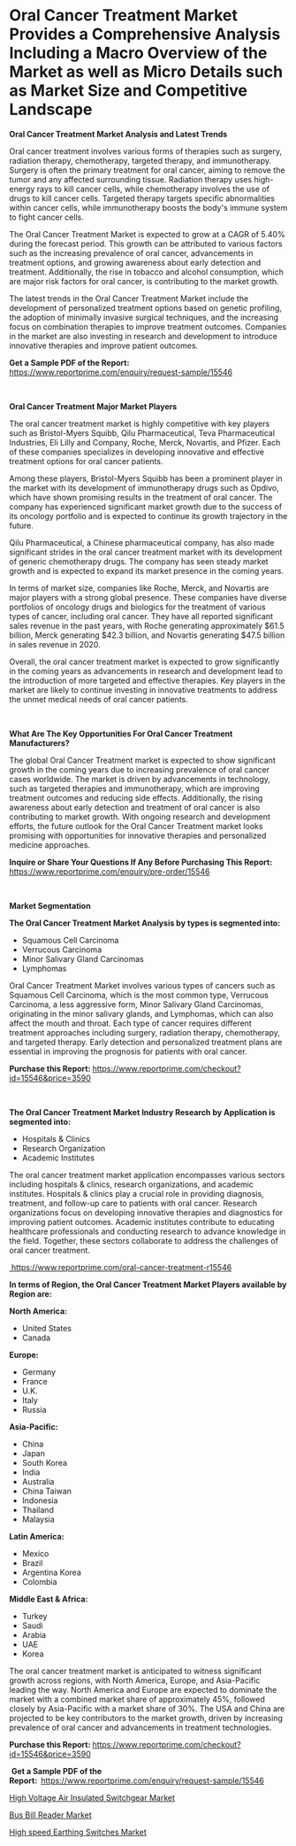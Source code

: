 <p><h1>Oral Cancer Treatment Market Provides a Comprehensive Analysis Including a Macro Overview of the Market as well as Micro Details such as Market Size and Competitive Landscape</h1></p><p><strong>Oral Cancer Treatment Market Analysis and Latest Trends</strong></p>
<p><p>Oral cancer treatment involves various forms of therapies such as surgery, radiation therapy, chemotherapy, targeted therapy, and immunotherapy. Surgery is often the primary treatment for oral cancer, aiming to remove the tumor and any affected surrounding tissue. Radiation therapy uses high-energy rays to kill cancer cells, while chemotherapy involves the use of drugs to kill cancer cells. Targeted therapy targets specific abnormalities within cancer cells, while immunotherapy boosts the body's immune system to fight cancer cells.</p><p>The Oral Cancer Treatment Market is expected to grow at a CAGR of 5.40% during the forecast period. This growth can be attributed to various factors such as the increasing prevalence of oral cancer, advancements in treatment options, and growing awareness about early detection and treatment. Additionally, the rise in tobacco and alcohol consumption, which are major risk factors for oral cancer, is contributing to the market growth.</p><p>The latest trends in the Oral Cancer Treatment Market include the development of personalized treatment options based on genetic profiling, the adoption of minimally invasive surgical techniques, and the increasing focus on combination therapies to improve treatment outcomes. Companies in the market are also investing in research and development to introduce innovative therapies and improve patient outcomes.</p></p>
<p><strong>Get a Sample PDF of the Report:&nbsp;</strong> <a href="https://www.reportprime.com/enquiry/request-sample/15546">https://www.reportprime.com/enquiry/request-sample/15546</a></p>
<p>&nbsp;</p>
<p><strong>Oral Cancer Treatment Major Market Players</strong></p>
<p><p>The oral cancer treatment market is highly competitive with key players such as Bristol-Myers Squibb, Qilu Pharmaceutical, Teva Pharmaceutical Industries, Eli Lilly and Company, Roche, Merck, Novartis, and Pfizer. Each of these companies specializes in developing innovative and effective treatment options for oral cancer patients.</p><p>Among these players, Bristol-Myers Squibb has been a prominent player in the market with its development of immunotherapy drugs such as Opdivo, which have shown promising results in the treatment of oral cancer. The company has experienced significant market growth due to the success of its oncology portfolio and is expected to continue its growth trajectory in the future.</p><p>Qilu Pharmaceutical, a Chinese pharmaceutical company, has also made significant strides in the oral cancer treatment market with its development of generic chemotherapy drugs. The company has seen steady market growth and is expected to expand its market presence in the coming years.</p><p>In terms of market size, companies like Roche, Merck, and Novartis are major players with a strong global presence. These companies have diverse portfolios of oncology drugs and biologics for the treatment of various types of cancer, including oral cancer. They have all reported significant sales revenue in the past years, with Roche generating approximately $61.5 billion, Merck generating $42.3 billion, and Novartis generating $47.5 billion in sales revenue in 2020.</p><p>Overall, the oral cancer treatment market is expected to grow significantly in the coming years as advancements in research and development lead to the introduction of more targeted and effective therapies. Key players in the market are likely to continue investing in innovative treatments to address the unmet medical needs of oral cancer patients.</p></p>
<p>&nbsp;</p>
<p><strong>What Are The Key Opportunities For Oral Cancer Treatment Manufacturers?</strong></p>
<p><p>The global Oral Cancer Treatment market is expected to show significant growth in the coming years due to increasing prevalence of oral cancer cases worldwide. The market is driven by advancements in technology, such as targeted therapies and immunotherapy, which are improving treatment outcomes and reducing side effects. Additionally, the rising awareness about early detection and treatment of oral cancer is also contributing to market growth. With ongoing research and development efforts, the future outlook for the Oral Cancer Treatment market looks promising with opportunities for innovative therapies and personalized medicine approaches.</p></p>
<p><strong>Inquire or Share Your Questions If Any Before Purchasing This Report:</strong> <a href="https://www.reportprime.com/enquiry/pre-order/15546">https://www.reportprime.com/enquiry/pre-order/15546</a></p>
<p>&nbsp;</p>
<p><strong>Market Segmentation</strong></p>
<p><strong>The Oral Cancer Treatment Market Analysis by types is segmented into:</strong></p>
<p><ul><li>Squamous Cell Carcinoma</li><li>Verrucous Carcinoma</li><li>Minor Salivary Gland Carcinomas</li><li>Lymphomas</li></ul></p>
<p><p>Oral Cancer Treatment Market involves various types of cancers such as Squamous Cell Carcinoma, which is the most common type, Verrucous Carcinoma, a less aggressive form, Minor Salivary Gland Carcinomas, originating in the minor salivary glands, and Lymphomas, which can also affect the mouth and throat. Each type of cancer requires different treatment approaches including surgery, radiation therapy, chemotherapy, and targeted therapy. Early detection and personalized treatment plans are essential in improving the prognosis for patients with oral cancer.</p></p>
<p><strong>Purchase this Report:&nbsp;</strong><a href="https://www.reportprime.com/checkout?id=15546&price=3590">https://www.reportprime.com/checkout?id=15546&price=3590</a></p>
<p>&nbsp;</p>
<p><strong>The Oral Cancer Treatment Market Industry Research by Application is segmented into:</strong></p>
<p><ul><li>Hospitals & Clinics</li><li>Research Organization</li><li>Academic Institutes</li></ul></p>
<p><p>The oral cancer treatment market application encompasses various sectors including hospitals & clinics, research organizations, and academic institutes. Hospitals & clinics play a crucial role in providing diagnosis, treatment, and follow-up care to patients with oral cancer. Research organizations focus on developing innovative therapies and diagnostics for improving patient outcomes. Academic institutes contribute to educating healthcare professionals and conducting research to advance knowledge in the field. Together, these sectors collaborate to address the challenges of oral cancer treatment.</p></p>
<p><a href="https://www.reportprime.com/oral-cancer-treatment-r15546">&nbsp;https://www.reportprime.com/oral-cancer-treatment-r15546</a></p>
<p><strong>In terms of Region, the Oral Cancer Treatment Market Players available by Region are:</strong></p>
<p>
    <p> <strong> North America: </strong>
        <ul>
            <li>United States</li>
            <li>Canada</li>
        </ul>
        </p> 
    <p> <strong> Europe: </strong>
        <ul>
            <li>Germany</li>
            <li>France</li>
            <li>U.K.</li>
            <li>Italy</li>
            <li>Russia</li>
        </ul>
        </p> 
    <p> <strong> Asia-Pacific: </strong>
        <ul>
            <li>China</li>
            <li>Japan</li>
            <li>South Korea</li>
            <li>India</li>
            <li>Australia</li>
            <li>China Taiwan</li>
            <li>Indonesia</li>
            <li>Thailand</li>
            <li>Malaysia</li>
        </ul>
        </p> 
    <p> <strong> Latin America: </strong>
        <ul>
            <li>Mexico</li>
            <li>Brazil</li>
            <li>Argentina Korea</li>
            <li>Colombia</li>
        </ul>
        </p> 
    <p> <strong> Middle East & Africa: </strong>
        <ul>
            <li>Turkey</li>
            <li>Saudi</li>
            <li>Arabia</li>
            <li>UAE</li>
            <li>Korea</li>
        </ul>
    </p>
    </p>
<p><p>The oral cancer treatment market is anticipated to witness significant growth across regions, with North America, Europe, and Asia-Pacific leading the way. North America and Europe are expected to dominate the market with a combined market share of approximately 45%, followed closely by Asia-Pacific with a market share of 30%. The USA and China are projected to be key contributors to the market growth, driven by increasing prevalence of oral cancer and advancements in treatment technologies.</p></p>
<p><strong>Purchase this Report: </strong><a href="https://www.reportprime.com/checkout?id=15546&price=3590">https://www.reportprime.com/checkout?id=15546&price=3590</a></p>
<p>&nbsp;<strong>Get a Sample PDF of the Report:&nbsp;&nbsp;</strong><a href="https://www.reportprime.com/enquiry/request-sample/15546">https://www.reportprime.com/enquiry/request-sample/15546</a></p>
<p><strong></strong></p>
<p><p><a href="https://www.linkedin.com/pulse/high-voltage-air-insulated-switchgear-market-analysis-examines-aiqne?trackingId=1JirViXMVyEMXUhf7wH59A%3D%3D">High Voltage Air Insulated Switchgear Market</a></p><p><a href="https://www.linkedin.com/pulse/bus-bill-reader-market-size-trends-growth-outlook-forecasted-qyxee?trackingId=obsl68eSq1S1YwgGhHq4hw%3D%3D">Bus Bill Reader Market</a></p><p><a href="https://www.linkedin.com/pulse/high-speed-earthing-switches-market-offer-valuable-insights-je7oe?trackingId=%2BkKi304Z5aNSgqeqHZTsZg%3D%3D">High speed Earthing Switches Market</a></p></p>